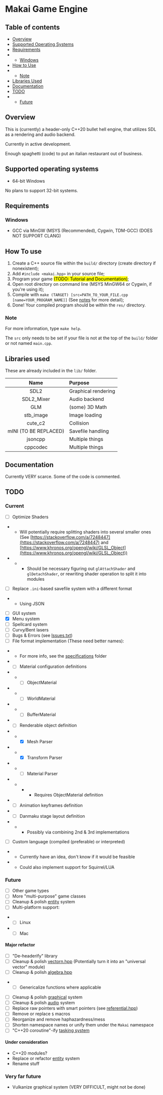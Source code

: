 # Makai Game Engine

## Table of contents

- [Overview](#Overview)
- [Supported Operating Systems](#Supported-Operating-Systems)
- [Requirements](#Requirements)
- - [Windows](#Windows)
- [How to Use](#How-to-Use)
- - [Note](#Note)
- [Libraries Used](#Libraries-Used)
- [Documentation](#Documentation)
- [TODO](#TODO)
- - [Future](#Future)

## Overview

This is (currently) a header-only C++20 bullet hell engine, that utilizes SDL as a rendering and audio backend.

Currently in active development.

Enough spaghetti (code) to put an italian restaurant out of business.

## Supported operating systems

- 64-bit Windows

No plans to support 32-bit systems.

## Requirements

### Windows

- GCC via MinGW (MSYS (Recommended), Cygwin, TDM-GCC) (DOES NOT SUPPORT CLANG)

## How To use

1) Create a C++ source file within the ```build/``` directory (create directory if nonexistent);
2) Add ```#include <makai.hpp>``` in your source file;
3) Program your game <mark>(TODO: Tutorial and Documentation)</mark>;
4) Open root directory on command line (MSYS MinGW64 or Cygwin, if you're using it);
5) Compile with ```make (TARGET) [src=PATH_TO_YOUR_FILE.cpp [name=YOUR_PROGRAM_NAME]]``` (See [notes](#Note) for more detail);
6) Done! Your compiled program should be within the ```res/``` directory.

### Note

For more information, type ```make help```.

The ```src``` only needs to be set if your file is not at the top of the ```build/``` folder or not named ```main.cpp```.

## Libraries used

These are already included in the ```lib/``` folder.

| Name | Purpose |
|:--:|:---|
| SDL2 | Graphical rendering |
| SDL2_Mixer | Audio backend |
| GLM | (some) 3D Math |
| stb_image | Image loading |
| cute_c2 | Collision |
| mINI (TO BE REPLACED) | Savefile handling |
| jsoncpp | Multiple things |
| cppcodec | Multiple things |

## Documentation

Currently VERY scarce. Some of the code is commented.

## TODO

### Current

- [ ] Optimize Shaders
- - Will potentially require splitting shaders into several smaller ones (See [https://stackoverflow.com/a/7248447](https://stackoverflow.com/a/7248447) and [https://www.khronos.org/opengl/wiki/GLSL_Object](https://www.khronos.org/opengl/wiki/GLSL_Object))
- - - Should be necessary figuring out `glAttachShader` and `glDetachShader`, or rewriting shader operation to split it into modules
- [ ] Replace `.ini`-based savefile system with a different format
- - Using JSON
- [ ] GUI system
- [x] Menu system
- [ ] Spellcard system
- [ ] Curvy/Bent lasers
- [ ] Bugs & Errors (see [Issues.txt](Issues.txt))
- [ ] File format implementation (These need better names):
- - For more info, see the [specifications](docs/specifications) folder
- - [ ] Material configuration definitions
- - - [ ] ObjectMaterial
- - - [ ] WorldMaterial
- - - [ ] BufferMaterial
- - [ ] Renderable object definition
- - - [x] Mesh Parser
- - - [x] Transform Parser
- - - [ ] Material Parser
- - - - Requires ObjectMaterial definition
- - [ ] Animation keyframes definition
- - [ ] Danmaku stage layout definition
- - - Possibly via combining 2nd & 3rd implementations
- [ ] Custom language (compiled (preferable) or interpreted)
- - Currently have an idea, don't know if it would be feasible
- - Could also implement support for Squirrel/LUA

### Future

- [ ] Other game types
- [ ] More "multi-purpose" game classes
- [ ] Cleanup & polish [entity](src/collection/entity/entity.hpp) system
- [ ] Multi-platform support:
- - [ ] Linux
- - [ ] Mac

#### Major refactor

- [ ] "De-headerify" library
- [ ] Cleanup & polish [vectorn.hpp](src/collection/vectorn.hpp) (Potentially turn it into an "universal vector" module)
- [ ] Cleanup & polish [algebra.hpp](src/collection/algebra.hpp)
- - [ ] Genericalize functions where applicable
- [ ] Cleanup & polish [graphical](src/graphical) system
- [ ] Cleanup & polish [audio](src/audio) system
- [ ] Replace raw pointers with smart pointers (see [referential.hpp](src/collection/referential.hpp))
- [ ] Remove or replace `$` macros
- [ ] Reorganize and remove haphazardness/mess
- [ ] Shorten namespace names or unify them under the `Makai` namespace
- [ ] "C++20 coroutine"-ify [tasking system](src/collection/tasking.hpp)

#### Under consideration

- C++20 modules?
- Replace or refactor [entity](src/collection/entity) system
- Rename stuff

### Very far future

- Vulkanize graphical system (VERY DIFFICULT, might not be done)

